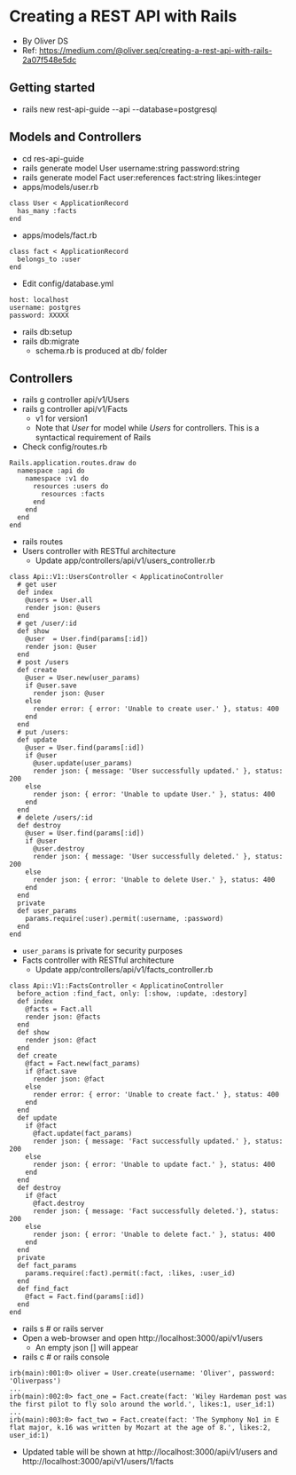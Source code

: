 # Creating a REST API with Rails
- By Oliver DS
- Ref: https://medium.com/@oliver.seq/creating-a-rest-api-with-rails-2a07f548e5dc

## Getting started
- rails new rest-api-guide --api --database=postgresql

## Models and Controllers
- cd res-api-guide
- rails generate model User username:string password:string
- rails generate model Fact user:references fact:string likes:integer
- apps/models/user.rb
```
class User < ApplicationRecord
  has_many :facts
end
```
- apps/models/fact.rb
```
class fact < ApplicationRecord
  belongs_to :user
end
```
- Edit config/database.yml
```
host: localhost
username: postgres
password: XXXXX
```
- rails db:setup
- rails db:migrate
  - schema.rb is produced at db/ folder

## Controllers
- rails g controller api/v1/Users
- rails g controller api/v1/Facts
  - v1 for version1
  - Note that *User* for model while *Users* for controllers. This is a syntactical requirement of Rails
- Check config/routes.rb
```
Rails.application.routes.draw do
  namespace :api do
    namespace :v1 do
      resources :users do
        resources :facts
      end
    end
  end
end
```
- rails routes
- Users controller with RESTful architecture
  - Update app/controllers/api/v1/users_controller.rb
```
class Api::V1::UsersController < ApplicatinoController
  # get user
  def index
    @users = User.all
    render json: @users
  end
  # get /user/:id
  def show
    @user  = User.find(params[:id])
    render json: @user
  end
  # post /users
  def create
    @user = User.new(user_params)
    if @user.save
      render json: @user
    else
      render error: { error: 'Unable to create user.' }, status: 400
    end
  end
  # put /users:
  def update
    @user = User.find(params[:id])
    if @user
      @user.update(user_params)
      render json: { message: 'User successfully updated.' }, status: 200
    else
      render json: { error: 'Unable to update User.' }, status: 400
    end
  end
  # delete /users/:id
  def destroy
    @user = User.find(params[:id])
    if @user
      @user.destroy
      render json: { message: 'User successfully deleted.' }, status: 200
    else
      render json: { error: 'Unable to delete User.' }, status: 400
    end
  end
  private
  def user_params
    params.require(:user).permit(:username, :password)
  end
end
```
- `user_params` is private for security purposes
- Facts controller with RESTful architecture
  - Update app/controllers/api/v1/facts_controller.rb
```
class Api::V1::FactsController < ApplicatinoController
  before_action :find_fact, only: [:show, :update, :destory]
  def index
    @facts = Fact.all
    render json: @facts
  end
  def show
    render json: @fact
  end
  def create
    @fact = Fact.new(fact_params)
    if @fact.save
      render json: @fact
    else
      render error: { error: 'Unable to create fact.' }, status: 400
    end
  end
  def update
    if @fact
      @fact.update(fact_params)
      render json: { message: 'Fact successfully updated.' }, status: 200
    else
      render json: { error: 'Unable to update fact.' }, status: 400
    end
  end
  def destroy
    if @fact
      @fact.destroy
      render json: { message: 'Fact successfully deleted.'}, status: 200
    else
      render json: { error: 'Unable to delete fact.' }, status: 400
    end
  end
  private
  def fact_params
    params.require(:fact).permit(:fact, :likes, :user_id)
  end
  def find_fact
    @fact = Fact.find(params[:id])
  end
end
```
- rails s # or rails server
- Open a web-browser and open http://localhost:3000/api/v1/users
  - An empty json [] will appear
- rails c # or rails console
```
irb(main):001:0> oliver = User.create(username: 'Oliver', password: 'Oliverpass')
...
irb(main):002:0> fact_one = Fact.create(fact: 'Wiley Hardeman post was the first pilot to fly solo around the world.', likes:1, user_id:1)
...
irb(main):003:0> fact_two = Fact.create(fact: 'The Symphony No1 in E flat major, k.16 was written by Mozart at the age of 8.', likes:2, user_id:1)
```
- Updated table will be shown at http://localhost:3000/api/v1/users and http://localhost:3000/api/v1/users/1/facts
